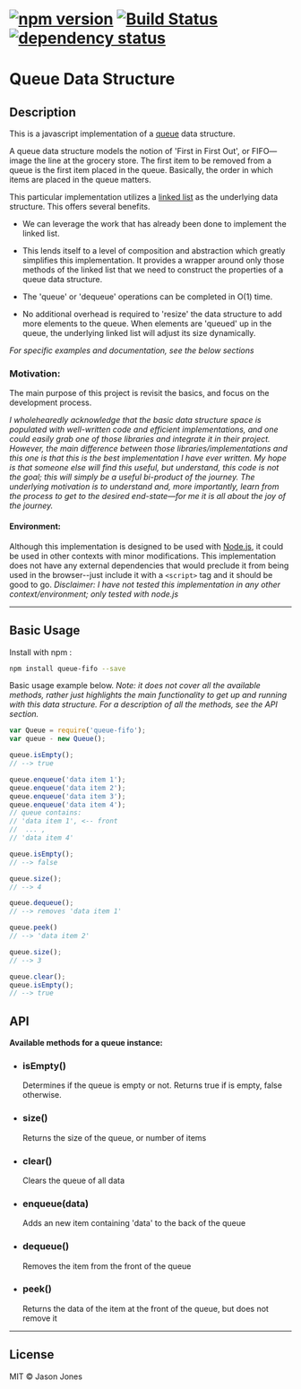 # [![npm version][npm-image]][npm-url] [![Build Status][travis-image]][travis-url] [![dependency status][dm-image]][dm-url]

# Queue Data Structure

## Description

This is a javascript implementation of a
[queue](http://en.wikipedia.org/wiki/Queue%28abstract_data_type%29)
data structure.

A queue data structure models the notion of 'First in First Out', or FIFO&mdash;
image the line at the grocery store.  The first item to be removed from a queue
is the first item placed in the queue.  Basically, the order in which items
are placed in the queue matters.

This particular implementation utilizes a
[linked list](https://www.npmjs.com/package/dbly-linked-list) as the
underlying data structure.  This offers several benefits.

* We can leverage the work that has already been done to implement the
  linked list.

* This lends itself to a level of composition and abstraction which greatly
  simplifies this implementation.  It provides a wrapper around only those
  methods of the linked list that we need to construct the properties of a
  queue data structure.

* The 'queue' or 'dequeue' operations can be completed in O(1) time.

* No additional overhead is required to 'resize' the data structure to add
  more elements to the queue.  When elements are 'queued' up in the queue, the
  underlying linked list will adjust its size dynamically.

*For specific examples and documentation, see the below sections*

### Motivation:

The main purpose of this project is revisit the basics, and focus on the
development process.

*I wholehearedly acknowledge that the basic data structure space is populated
with well-written code and efficient implementations, and one could easily grab
one of those libraries and integrate it in their project.  However, the main
difference between those libraries/implementations and this one is that this is
the best implementation I have ever written.  My hope is that someone else will
find this useful, but understand, this code is not the goal; this will simply
be a useful bi-product of the journey.  The underlying motivation is to
understand and, more importantly, learn from the process to get to the desired
end-state&mdash;for me it is all about the joy of the journey.*

#### Environment:

Although this implementation is designed to be used with
[Node.js](http://www.nodejs.org), it could be used in other contexts with minor
modifications.  This implementation does not have any external dependencies
that would preclude it from being used in the browser--just include it with a
`<script>` tag and it should be good to go.  _Disclaimer: I have not tested
this implementation in any other context/environment; only tested with node.js_

----

## Basic Usage

Install with npm :

```bash
npm install queue-fifo --save
```
Basic usage example below.  _Note: it does not cover all the available
methods, rather just highlights the main functionality to get up and running
with this data structure. For a description of all the methods, see the
API section._

```javascript
var Queue = require('queue-fifo');
var queue - new Queue();

queue.isEmpty();
// --> true

queue.enqueue('data item 1');
queue.enqueue('data item 2');
queue.enqueue('data item 3');
queue.enqueue('data item 4');
// queue contains:
// 'data item 1', <-- front
//  ... ,
// 'data item 4'

queue.isEmpty();
// --> false

queue.size();
// --> 4

queue.dequeue();
// --> removes 'data item 1'

queue.peek()
// --> 'data item 2'

queue.size();
// --> 3

queue.clear();
queue.isEmpty();
// --> true
```

## API

**Available methods for a queue instance:**

* ### isEmpty()
    Determines if the queue is empty or not. Returns true if is empty, false
    otherwise.

* ### size()
    Returns the size of the queue, or number of items

* ### clear()
    Clears the queue of all data

* ### enqueue(data)
    Adds an new item containing 'data' to the back of the queue

* ### dequeue()
    Removes the item from the front of the queue

* ### peek()
    Returns the data of the item at the front of the queue,
    but does not remove it

----
## License
MIT &copy; Jason Jones

[npm-image]:https://badge.fury.io/js/queue-fifo.svg
[npm-url]:http://npmjs.org/package/queue-fifo
[travis-image]:https://travis-ci.org/jasonsjones/queue-fifo.svg
[travis-url]:https://travis-ci.org/jasonsjones/queue-fifo
[dm-url]:https://david-dm.org/jasonsjones/queue-fifo
[dm-image]:https://david-dm.org/jasonsjones/queue-fifo.svg